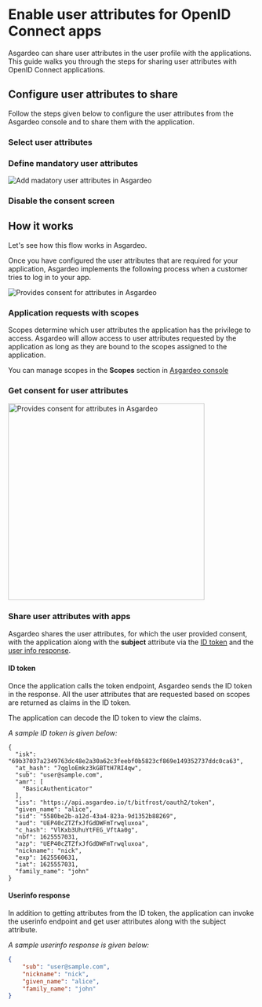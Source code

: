 # Enable user attributes for OpenID Connect apps

Asgardeo can share user attributes in the <a :href="$withBase('/guides/users/manage-customers/#manage-the-customer-s-profile')">user profile</a> with the applications. This guide walks you through the steps for sharing user attributes with OpenID Connect applications. 

## Configure user attributes to share
Follow the steps given below to configure the user attributes from the Asgardeo console and to share them with the application.

### Select user attributes
<CommonGuide guide='guides/fragments/manage-app/manage-user-attributes/select-user-attributes.md'/>

### Define mandatory user attributes

<CommonGuide guide='guides/fragments/manage-app/manage-user-attributes/select-mandatory-attributes.md'/>

<img :src="$withBase('/assets/img/guides/applications/attributes/oidc/add-mandatory-user-attributes.png')" alt="Add madatory user attributes in Asgardeo">

### Disable the consent screen

 <CommonGuide guide='guides/fragments/manage-app/manage-user-attributes/disable-user-consent.md'/>

## How it works
Let's see how this flow works in Asgardeo.

Once you have configured the user attributes that are required for your application, Asgardeo implements the following process when a customer tries to log in to your app.

<img class="borderless-img" :src="$withBase('/assets/img/guides/applications/attributes/oidc/how-it-works.png')" alt="Provides consent for attributes in Asgardeo">

### Application requests with scopes

Scopes determine which user attributes the application has the privilege to access. Asgardeo will allow access to user attributes requested by the application as long as they are bound to the scopes assigned to the application. 

You can <a :href="$withBase('/guides/users/attributes/manage-scopes')">manage scopes</a> in the **Scopes** section in [Asgardeo console](https://console.asgardeo.io)

### Get consent for user attributes
 
<CommonGuide guide='guides/fragments/manage-app/manage-user-attributes/get-user-consent.md'/>

<img :src="$withBase('/assets/img/guides/applications/attributes/oidc/provide-consent.png')" width="400" alt="Provides consent for attributes in Asgardeo">

### Share user attributes with apps
Asgardeo shares the user attributes, for which the user provided consent, with the application along with the **subject** attribute via the [ID token](#id-token) and the [user info response](#userinfo-response). 

#### ID token

Once the <a :href="$withBase('/guides/authentication/oidc/implement-auth-code/#get-tokens')">application calls the token endpoint</a>, Asgardeo sends the ID token in the response. 
All the user attributes that are requested based on scopes are returned as claims in the ID token.

The application can decode the ID token to view the claims.

_A sample ID token is given below:_

``` no-line-numbers
{
  "isk": "69b37037a2349763dc48e2a30a62c3feebf0b5823cf869e149352737ddc0ca63",
  "at_hash": "7qgloEmkz3kGBTtH7RI4qw",
  "sub": "user@sample.com",
  "amr": [
    "BasicAuthenticator"
  ],
  "iss": "https://api.asgardeo.io/t/bitfrost/oauth2/token",
  "given_name": "alice",
  "sid": "5580be2b-a12d-43a4-823a-9d1352b88269",
  "aud": "UEP40cZTZfxJfGdDWFmTrwqluxoa",
  "c_hash": "VlKxb3UhuYtFEG_VftAa0g",
  "nbf": 1625557031,
  "azp": "UEP40cZTZfxJfGdDWFmTrwqluxoa",
  "nickname": "nick",
  "exp": 1625560631,
  "iat": 1625557031,
  "family_name": "john"
}
```

#### Userinfo response

In addition to getting attributes from the ID token, the application can <a :href="$withBase('/guides/authentication/oidc/implement-auth-code/#retrieve-user-details')">invoke the userinfo endpoint</a> and get user attributes along with the subject attribute.

_A sample userinfo response is given below:_

```json no-line-numbers
{
    "sub": "user@sample.com",
    "nickname": "nick",
    "given_name": "alice",
    "family_name": "john"
}
```

